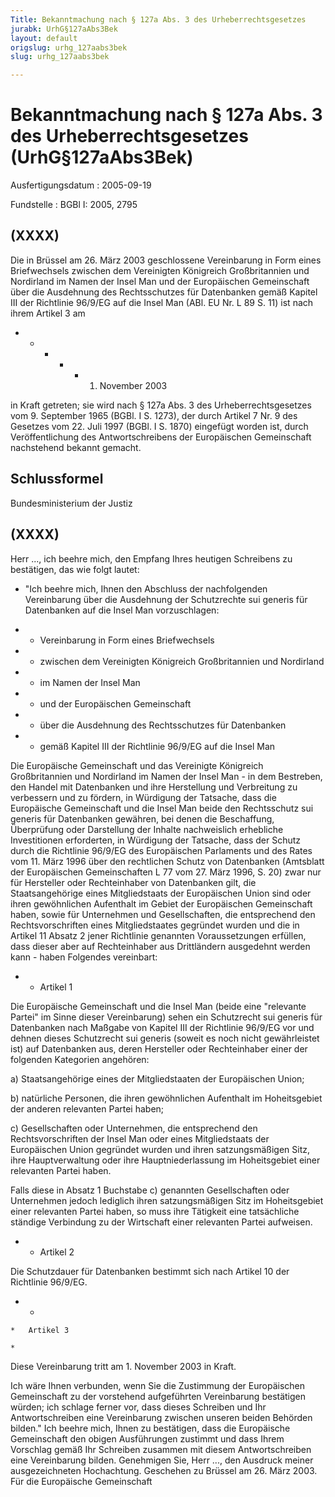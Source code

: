 ```yaml
---
Title: Bekanntmachung nach § 127a Abs. 3 des Urheberrechtsgesetzes
jurabk: UrhG§127aAbs3Bek
layout: default
origslug: urhg_127aabs3bek
slug: urhg_127aabs3bek

---
```


# Bekanntmachung nach § 127a Abs. 3 des Urheberrechtsgesetzes (UrhG§127aAbs3Bek)

Ausfertigungsdatum
:   2005-09-19

Fundstelle
:   BGBl I: 2005, 2795



## (XXXX)

Die in Brüssel am 26. März 2003 geschlossene Vereinbarung in Form
eines Briefwechsels zwischen dem Vereinigten Königreich Großbritannien
und Nordirland im Namen der Insel Man und der Europäischen
Gemeinschaft über die Ausdehnung des Rechtsschutzes für Datenbanken
gemäß Kapitel III der Richtlinie 96/9/EG auf die Insel Man (ABl. EU
Nr. L 89 S. 11) ist nach ihrem Artikel 3 am

*
    *
        *
            *
                *   1. November 2003















in Kraft getreten; sie wird nach § 127a Abs. 3 des
Urheberrechtsgesetzes vom 9. September 1965 (BGBl. I S. 1273), der
durch Artikel 7 Nr. 9 des Gesetzes vom 22. Juli 1997 (BGBl. I S. 1870)
eingefügt worden ist, durch Veröffentlichung des Antwortschreibens der
Europäischen Gemeinschaft nachstehend bekannt gemacht.


## Schlussformel

Bundesministerium der Justiz


## (XXXX)

Herr ...,
ich beehre mich, den Empfang Ihres heutigen Schreibens zu bestätigen,
das wie folgt lautet:

*   "Ich beehre mich, Ihnen den Abschluss der nachfolgenden Vereinbarung
    über die Ausdehnung der Schutzrechte sui generis für Datenbanken auf
    die Insel Man vorzuschlagen:




*    *   Vereinbarung in Form eines Briefwechsels


*    *   zwischen dem Vereinigten Königreich Großbritannien und Nordirland


*    *   im Namen der Insel Man


*    *   und der Europäischen Gemeinschaft


*    *   über die Ausdehnung des Rechtsschutzes für Datenbanken


*    *   gemäß Kapitel III der Richtlinie 96/9/EG auf die Insel Man



Die Europäische Gemeinschaft und das Vereinigte Königreich
Großbritannien und Nordirland im Namen der Insel Man -
in dem Bestreben, den Handel mit Datenbanken und ihre Herstellung und
Verbreitung zu verbessern und zu fördern,
in Würdigung der Tatsache, dass die Europäische Gemeinschaft und die
Insel Man beide den Rechtsschutz sui generis für Datenbanken gewähren,
bei denen die Beschaffung, Überprüfung oder Darstellung der Inhalte
nachweislich erhebliche Investitionen erforderten,
in Würdigung der Tatsache, dass der Schutz durch die Richtlinie
96/9/EG des Europäischen Parlaments und des Rates vom 11. März 1996
über den rechtlichen Schutz von Datenbanken (Amtsblatt der
Europäischen Gemeinschaften L 77 vom 27. März 1996, S. 20) zwar nur
für Hersteller oder Rechteinhaber von Datenbanken gilt, die
Staatsangehörige eines Mitgliedstaats der Europäischen Union sind oder
ihren gewöhnlichen Aufenthalt im Gebiet der Europäischen Gemeinschaft
haben, sowie für Unternehmen und Gesellschaften, die entsprechend den
Rechtsvorschriften eines Mitgliedstaates gegründet wurden und die in
Artikel 11 Absatz 2 jener Richtlinie genannten Voraussetzungen
erfüllen, dass dieser aber auf Rechteinhaber aus Drittländern
ausgedehnt werden kann -
haben Folgendes vereinbart:

*    *   Artikel 1



Die Europäische Gemeinschaft und die Insel Man (beide eine "relevante
Partei" im Sinne dieser Vereinbarung) sehen ein Schutzrecht sui
generis für Datenbanken nach Maßgabe von Kapitel III der Richtlinie
96/9/EG vor und dehnen dieses Schutzrecht sui generis (soweit es noch
nicht gewährleistet ist) auf Datenbanken aus, deren Hersteller oder
Rechteinhaber einer der folgenden Kategorien angehören:

a)  Staatsangehörige eines der Mitgliedstaaten der Europäischen Union;


b)  natürliche Personen, die ihren gewöhnlichen Aufenthalt im
    Hoheitsgebiet der anderen relevanten Partei haben;


c)  Gesellschaften oder Unternehmen, die entsprechend den
    Rechtsvorschriften der Insel Man oder eines Mitgliedstaats der
    Europäischen Union gegründet wurden und ihren satzungsmäßigen Sitz,
    ihre Hauptverwaltung oder ihre Hauptniederlassung im Hoheitsgebiet
    einer relevanten Partei haben.



Falls diese in Absatz 1 Buchstabe c) genannten Gesellschaften oder
Unternehmen jedoch lediglich ihren satzungsmäßigen Sitz im
Hoheitsgebiet einer relevanten Partei haben, so muss ihre Tätigkeit
eine tatsächliche ständige Verbindung zu der Wirtschaft einer
relevanten Partei aufweisen.

*    *   Artikel 2



Die Schutzdauer für Datenbanken bestimmt sich nach Artikel 10 der
Richtlinie 96/9/EG.

*    *
    *   Artikel 3

    *


   Diese Vereinbarung tritt am 1. November 2003 in Kraft.

Ich wäre Ihnen verbunden, wenn Sie die Zustimmung der Europäischen
Gemeinschaft zu der vorstehend aufgeführten Vereinbarung bestätigen
würden; ich schlage ferner vor, dass dieses Schreiben und Ihr
Antwortschreiben eine Vereinbarung zwischen unseren beiden Behörden
bilden."
Ich beehre mich, Ihnen zu bestätigen, dass die Europäische
Gemeinschaft den obigen Ausführungen zustimmt und dass Ihrem Vorschlag
gemäß Ihr Schreiben zusammen mit diesem Antwortschreiben eine
Vereinbarung bilden.
Genehmigen Sie, Herr ..., den Ausdruck meiner ausgezeichneten
Hochachtung.
Geschehen zu Brüssel am 26. März 2003.
Für die Europäische Gemeinschaft

